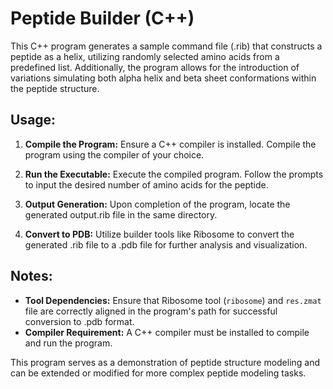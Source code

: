 # Peptide Builder (C++)

This C++ program generates a sample command file (.rib) that constructs a peptide as a helix, utilizing randomly selected amino acids from a predefined list. Additionally, the program allows for the introduction of variations simulating both alpha helix and beta sheet conformations within the peptide structure.

## Usage:

1. **Compile the Program:** Ensure a C++ compiler is installed. Compile the program using the compiler of your choice.

2. **Run the Executable:** Execute the compiled program. Follow the prompts to input the desired number of amino acids for the peptide.

3. **Output Generation:** Upon completion of the program, locate the generated output.rib file in the same directory.

4. **Convert to PDB:** Utilize builder tools like Ribosome to convert the generated .rib file to a .pdb file for further analysis and visualization.

## Notes:
- **Tool Dependencies:** Ensure that Ribosome tool (`ribosome`) and `res.zmat` file are correctly aligned in the program's path for successful conversion to .pdb format.
- **Compiler Requirement:** A C++ compiler must be installed to compile and run the program.

This program serves as a demonstration of peptide structure modeling and can be extended or modified for more complex peptide modeling tasks.
